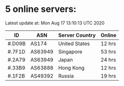 # 5 online servers:

Latest update at: Mon Aug 17 13:10:13 UTC 2020

| ID | ASN | Server Country | Online |
| -- | --- | -------------- | ------ |
| #.D09B | AS174 | United States | 12 hrs |
| #.7F1D | AS63949 | Singapore | 53 hrs |
| #.2A79 | AS63949 | Japan | 24 hrs |
| #.33B9 | AS63888 | Hong Kong | 12 hrs |
| #.1F2B | AS49392 | Russia | 19 hrs |

